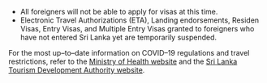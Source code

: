 - All foreigners will not be able to apply for visas at this time. 
- Electronic Travel Authorizations (ETA), Landing endorsements, Residen Visas, Entry Visas, and Multiple Entry Visas granted to foreigners who have not entered Sri Lanka yet are temporarily suspended.

For the most up–to–date information on COVID–19 regulations and travel restrictions, refer to the [Ministry of Health website](http://www.health.gov.lk/moh_final/english/) and the [Sri Lanka Tourism Development Authority website](https://srilanka.travel/covid19/).